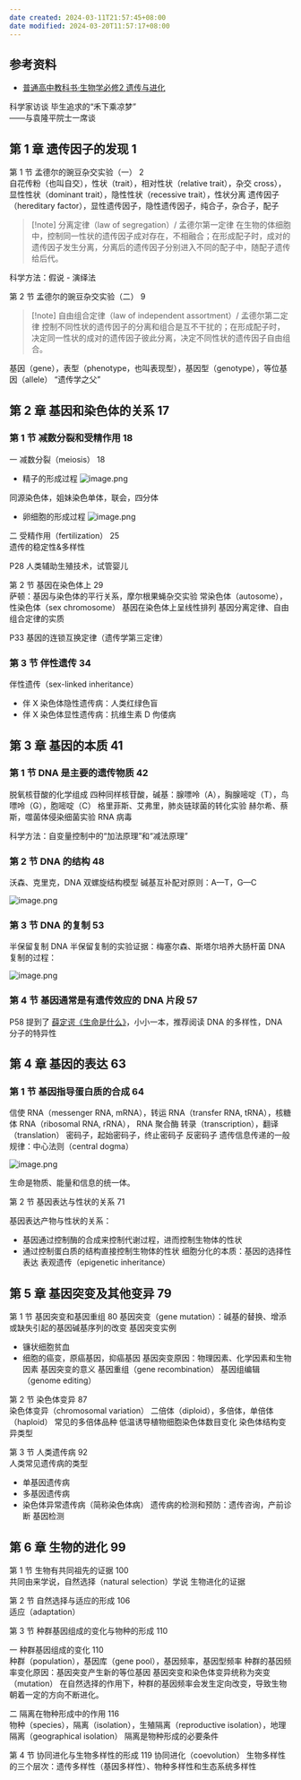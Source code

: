 ```yaml
---
date created: 2024-03-11T21:57:45+08:00
date modified: 2024-03-20T11:57:17+08:00
---
```


## 参考资料

- [普通高中教科书·生物学必修2 遗传与进化](https://basic.smartedu.cn/tchMaterial/detail?contentType=assets_document&contentId=f89f0368-11c8-4a21-a767-a9102c9ce872&catalogType=tchMaterial&subCatalog=tchMaterial)

科学家访谈 毕生追求的“禾下乘凉梦”  
——与袁隆平院士一席谈

## 第 1 章 遗传因子的发现 1  

第 1 节 孟德尔的豌豆杂交实验（一） 2  
自花传粉（也叫自交），性状（trait），相对性状（relative trait），杂交 cross），显性性状（dominant trait），隐性性状（recessive trait），性状分离
遗传因子（hereditary factor），显性遗传因子，隐性遗传因子，纯合子，杂合子，配子

> [!note] 分离定律（law of segregation）/ 孟德尔第一定律
> 在生物的体细胞中，控制同一性状的遗传因子成对存在，不相融合；在形成配子时，成对的遗传因子发生分离，分离后的遗传因子分别进入不同的配子中，随配子遗传给后代。

科学方法：假说 - 演绎法

第 2 节 孟德尔的豌豆杂交实验（二） 9  

> [!note] 自由组合定律（law of independent assortment）/ 孟德尔第二定律
> 控制不同性状的遗传因子的分离和组合是互不干扰的；在形成配子时，决定同一性状的成对的遗传因子彼此分离，决定不同性状的遗传因子自由组合。
> 

基因（gene），表型（phenotype，也叫表现型），基因型（genotype），等位基因（allele）
“遗传学之父”

## 第 2 章 基因和染色体的关系 17  

### 第 1 节 减数分裂和受精作用 18  

一 减数分裂（meiosis） 18  

- 精子的形成过程
![image.png](https://pictures-1323793543.cos.ap-nanjing.myqcloud.com/pics/20240319173604.png)

同源染色体，姐妹染色单体，联会，四分体

- 卵细胞的形成过程
![image.png](https://pictures-1323793543.cos.ap-nanjing.myqcloud.com/pics/20240319174028.png)

二 受精作用（fertilization） 25  
遗传的稳定性&多样性

P28 人类辅助生殖技术，试管婴儿

第 2 节 基因在染色体上 29  
萨顿：基因与染色体的平行关系，摩尔根果蝇杂交实验
常染色体（autosome），性染色体（sex chromosome）
基因在染色体上呈线性排列
基因分离定律、自由组合定律的实质

P33 基因的连锁互换定律（遗传学第三定律）

### 第 3 节 伴性遗传 34

伴性遗传（sex-linked inheritance）
- 伴 X 染色体隐性遗传病：人类红绿色盲
- 伴 X 染色体显性遗传病：抗维生素 D 佝偻病

## 第 3 章 基因的本质 41  

### 第 1 节 DNA 是主要的遗传物质 42  

脱氧核苷酸的化学组成
四种同样核苷酸，碱基：腺嘌呤（A），胸腺嘧啶（T），鸟嘌呤（G），胞嘧啶（C）
格里菲斯、艾弗里，肺炎链球菌的转化实验
赫尔希、蔡斯，噬菌体侵染细菌实验
RNA 病毒

科学方法：自变量控制中的“加法原理”和“减法原理”

### 第 2 节 DNA 的结构 48  

沃森、克里克，DNA 双螺旋结构模型
碱基互补配对原则：A—T，G—C

![image.png](https://pictures-1323793543.cos.ap-nanjing.myqcloud.com/pics/20240320092158.png)

### 第 3 节 DNA 的复制 53  

半保留复制
DNA 半保留复制的实验证据：梅塞尔森、斯塔尔培养大肠杆菌
DNA 复制的过程：

![image.png](https://pictures-1323793543.cos.ap-nanjing.myqcloud.com/pics/20240320092903.png)

### 第 4 节 基因通常是有遗传效应的 DNA 片段 57  

P58 提到了 [薛定谔《生命是什么》](https://book.douban.com/subject/30278178/)，小小一本，推荐阅读
DNA 的多样性，DNA 分子的特异性

## 第 4 章 基因的表达 63  

### 第 1 节 基因指导蛋白质的合成 64  

信使 RNA（messenger RNA, mRNA），转运 RNA（transfer RNA,  tRNA），核糖体 RNA（ribosomal RNA, rRNA），  RNA 聚合酶
转录（transcription），翻译（translation）
密码子，起始密码子，终止密码子
反密码子
遗传信息传递的一般规律：中心法则（central dogma）

![image.png](https://pictures-1323793543.cos.ap-nanjing.myqcloud.com/pics/20240320100543.png)
  
生命是物质、能量和信息的统一体。

第 2 节 基因表达与性状的关系 71  

基因表达产物与性状的关系：
- 基因通过控制酶的合成来控制代谢过程，进而控制生物体的性状
- 通过控制蛋白质的结构直接控制生物体的性状
细胞分化的本质：基因的选择性表达
表观遗传（epigenetic inheritance）

## 第 5 章 基因突变及其他变异 79  

第 1 节 基因突变和基因重组 80
基因突变（gene mutation）：碱基的替换、增添或缺失引起的基因碱基序列的改变
基因突变实例
- 镰状细胞贫血
- 细胞的癌变，原癌基因，抑癌基因
基因突变原因：物理因素、化学因素和生物因素
基因突变的意义
基因重组（gene recombination）
基因组编辑（genome editing）

第 2 节 染色体变异 87  
染色体变异（chromosomal variation）
二倍体（diploid），多倍体，单倍体（haploid）
常见的多倍体品种
低温诱导植物细胞染色体数目变化
染色体结构变异类型

第 3 节 人类遗传病 92  
人类常见遗传病的类型
- 单基因遗传病
- 多基因遗传病
- 染色体异常遗传病（简称染色体病）
遗传病的检测和预防：遗传咨询，产前诊断
基因检测

## 第 6 章 生物的进化 99  

第 1 节 生物有共同祖先的证据 100  
共同由来学说，自然选择（natural selection）学说
生物进化的证据

第 2 节 自然选择与适应的形成 106  
适应（adaptation）

第 3 节 种群基因组成的变化与物种的形成 110  

一 种群基因组成的变化 110  
种群（population），基因库（gene pool），基因频率，基因型频率
种群的基因频率变化原因：基因突变产生新的等位基因
基因突变和染色体变异统称为突变（mutation）
在自然选择的作用下，种群的基因频率会发生定向改变，导致生物朝着一定的方向不断进化。

二 隔离在物种形成中的作用 116  
物种（species），隔离（isolation），生殖隔离（reproductive isolation），地理隔离（geographical isolation）
隔离是物种形成的必要条件

第 4 节 协同进化与生物多样性的形成 119
协同进化（coevolution）
生物多样性的三个层次：遗传多样性（基因多样性）、物种多样性和生态系统多样性